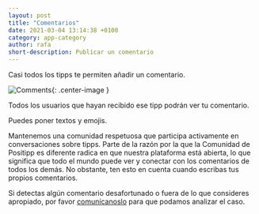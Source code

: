 ```yaml
---
layout: post
title: "Comentarios"
date: 2021-03-04 13:14:38 +0100
category: app-category
author: rafa
short-description: Publicar un comentario
---
```


Casi todos los tipps te permiten añadir un comentario.

![Comments](/assets/comments.png "Comments"){: .center-image }

Todos los usuarios que hayan recibido ese tipp podrán ver tu comentario.

Puedes poner textos y emojis.

Mantenemos una comunidad respetuosa que participa activamente en conversaciones sobre tipps. Parte de la razón por la que la Comunidad de Positipp es diferente radica en que nuestra plataforma está abierta, lo que significa que todo el mundo puede ver y conectar con los comentarios de todos los demás. No obstante, ten esto en cuenta cuando escribas tus propios comentarios.

Si detectas algún comentario desafortunado o fuera de lo que consideres apropiado, por favor  [comunícanoslo](hello:gdpr@positipp.com) para que podamos analizar el caso.
